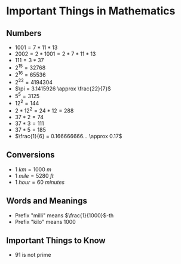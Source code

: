 # Important Things in Mathematics

## Numbers

* $1001 = 7 * 11 * 13$
* $2002 = 2 * 1001 = 2 * 7 * 11 * 13$
* $111 = 3 * 37$
* $2^15 = 32768$
* $2^16 = 65536$
* $2^22 = 4194304$
* $\pi = 3.1415926 \approx \frac{22}{7}$
* $5^5 = 3125$
* $12^2 = 144$
* $2 * 12^2 = 24 * 12 = 288$
* $37 * 2 = 74$
* $37 * 3 = 111$
* $37 * 5 = 185$
* $\frac{1}{6} = 0.166666666... \approx 0.17$

## Conversions

* $1 \ km = 1000 \ m$
* $1 \ mile = 5280 \ ft$
* $1 \ hour = 60 \ minutes$

## Words and Meanings

* Prefix "milli" means $\frac{1}{1000}$-th
* Prefix "kilo" means $1000$

## Important Things to Know

* $91$ is not prime
